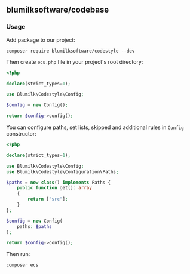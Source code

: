 ## blumilksoftware/codebase
### Usage
Add package to our project:
```shell
composer require blumilksoftware/codestyle --dev
```

Then create `ecs.php` file in your project's root directory:
```php
<?php

declare(strict_types=1);

use Blumilk\Codestyle\Config;

$config = new Config();

return $config->config();
```

You can configure paths, set lists, skipped and additional rules in `Config` constructor:
```php
<?php

declare(strict_types=1);

use Blumilk\Codestyle\Config;
use Blumilk\Codestyle\Configuration\Paths;

$paths = new class() implements Paths {
    public function get(): array
    {
        return ["src"];
    }
};

$config = new Config(
    paths: $paths
);

return $config->config();
```

Then run:
```shell
composer ecs
```
